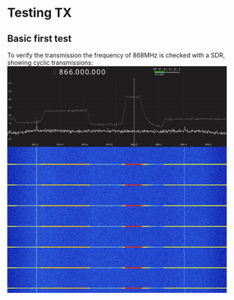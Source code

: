 # Testing TX

## Basic first test

To verify the transmission the frequency of 868MHz is checked with a SDR, showing cyclic transmissions:
![SDR](sdr.jpg)
